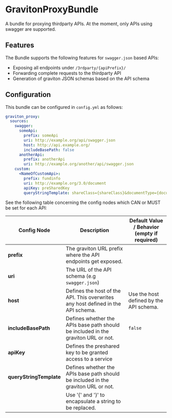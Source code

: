 # GravitonProxyBundle

A bundle for proxying thirdparty APIs. At the moment, only APIs using swagger are supported.

## Features
The Bundle supports the following features for `swagger.json` based APIs:
* Exposing all endpoints under `/3rdparty/{apiPrefix}/`
* Forwarding complete requests to the thirdparty API
* Generation of graviton JSON schemas based on the API schema


## Configuration
This bundle can be configured in `config.yml` as follows:

```yml
graviton_proxy:
  sources:
    swagger:
      someApi:
        prefix: someApi
        uri: http://example.org/api/swagger.json
        host: http://api.example.org/
        includeBasePath: false
      anotherApi:
        prefix: anotherApi
        uri: http://example.org/another/api/swagger.json
    custom:
      <NameOfCustomApi>:
        prefix: fundinfo
        uri: http://example.org/3.0/document
        apiKey: preSharedKey
        queryStringTemplate: shareClass={shareClass}&documentType={documentType}&language={language}

```

See the following table concerning the config nodes which CAN or MUST be set for each API:

| Config Node             | Description                                                                       | Default Value / Behavior (empty if required) |
|-------------------------|-----------------------------------------------------------------------------------|----------------------------------------------|
| **prefix**              |The graviton URL prefix where the API endpoints get exposed.                       |                                              |
| **uri**                 | The URL of the API schema (e.g `swagger.json`)                                    |                                              |
| **host**                | Defines the host of the API. This overwrites any host defined in the API schema.  | Use the host defined by the API schema.      |
| **includeBasePath**     | Defines whether the APIs base path should be included in the graviton URL or not. | `false`                                      |
| **apiKey**              | Defines the preshared key to be granted access to a service                       |                                              |
| **queryStringTemplate** | Defines whether the APIs base path should be included in the graviton URL or not. |                                              |
|                         | Use '{' and  '}' to encapsulate a string to be replaced.                          |                                              |
